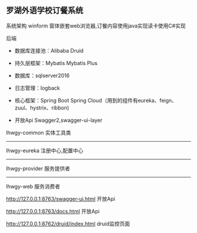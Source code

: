 ## 			罗湖外语学校订餐系统

系统架构  winform 窗体嵌套web浏览器,订餐内容使用java实现读卡使用C#实现

后端

- 数据库连接池：Alibaba Druid

- 持久层框架：Mybatis Mybatis Plus

- 数据库：sqlserver2016

- 日志管理：logback

- 核心框架：Spring Boot Spring Cloud（用到的组件有eureka、feign、zuul、hystrix、ribbon)

- 开放Api  Swagger2,swagger-ui-layer

  

lhwgy-common  实体工具类

------

lhwgy-eureka      注册中心,配置中心

------

lhwgy-provider   服务提供者

------

lhwgy-web           服务消费者



http://127.0.0.1:8763/swagger-ui.html  开放Api

http://127.0.0.1:8763/docs.html  开放Api

http://127.0.0.1:8762/druid/index.html druid监控页面